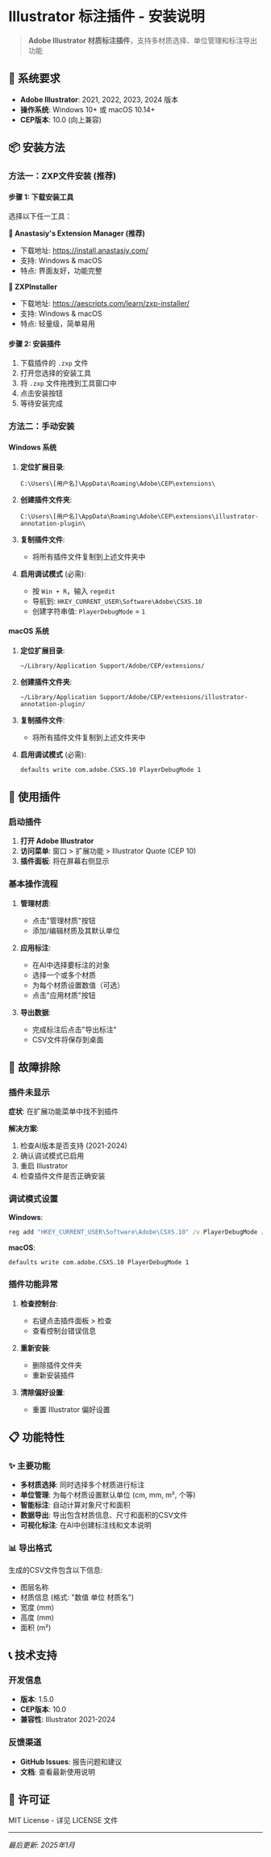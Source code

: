 # Illustrator 标注插件 - 安装说明

> **Adobe Illustrator 材质标注插件**，支持多材质选择、单位管理和标注导出功能

## 🎯 系统要求

- **Adobe Illustrator**: 2021, 2022, 2023, 2024 版本
- **操作系统**: Windows 10+ 或 macOS 10.14+
- **CEP版本**: 10.0 (向上兼容)

## 📦 安装方法

### 方法一：ZXP文件安装 (推荐)

#### 步骤 1: 下载安装工具

选择以下任一工具：

**🔹 Anastasiy's Extension Manager (推荐)**
- 下载地址: https://install.anastasiy.com/
- 支持: Windows & macOS
- 特点: 界面友好，功能完整

**🔹 ZXPInstaller**
- 下载地址: https://aescripts.com/learn/zxp-installer/
- 支持: Windows & macOS
- 特点: 轻量级，简单易用

#### 步骤 2: 安装插件

1. 下载插件的 `.zxp` 文件
2. 打开您选择的安装工具
3. 将 `.zxp` 文件拖拽到工具窗口中
4. 点击安装按钮
5. 等待安装完成

### 方法二：手动安装

#### Windows 系统

1. **定位扩展目录**:
   ```
   C:\Users\[用户名]\AppData\Roaming\Adobe\CEP\extensions\
   ```

2. **创建插件文件夹**:
   ```
   C:\Users\[用户名]\AppData\Roaming\Adobe\CEP\extensions\illustrator-annotation-plugin\
   ```

3. **复制插件文件**: 
   - 将所有插件文件复制到上述文件夹中

4. **启用调试模式** (必需):
   - 按 `Win + R`，输入 `regedit`
   - 导航到: `HKEY_CURRENT_USER\Software\Adobe\CSXS.10`
   - 创建字符串值: `PlayerDebugMode` = `1`

#### macOS 系统

1. **定位扩展目录**:
   ```
   ~/Library/Application Support/Adobe/CEP/extensions/
   ```

2. **创建插件文件夹**:
   ```
   ~/Library/Application Support/Adobe/CEP/extensions/illustrator-annotation-plugin/
   ```

3. **复制插件文件**: 
   - 将所有插件文件复制到上述文件夹中

4. **启用调试模式** (必需):
   ```bash
   defaults write com.adobe.CSXS.10 PlayerDebugMode 1
   ```

## 🚀 使用插件

### 启动插件

1. **打开 Adobe Illustrator**
2. **访问菜单**: 窗口 > 扩展功能 > Illustrator Quote (CEP 10)
3. **插件面板**: 将在屏幕右侧显示

### 基本操作流程

1. **管理材质**:
   - 点击"管理材质"按钮
   - 添加/编辑材质及其默认单位

2. **应用标注**:
   - 在AI中选择要标注的对象
   - 选择一个或多个材质
   - 为每个材质设置数值（可选）
   - 点击"应用材质"按钮

3. **导出数据**:
   - 完成标注后点击"导出标注"
   - CSV文件将保存到桌面

## 🔧 故障排除

### 插件未显示

**症状**: 在扩展功能菜单中找不到插件

**解决方案**:
1. 检查AI版本是否支持 (2021-2024)
2. 确认调试模式已启用
3. 重启 Illustrator
4. 检查插件文件是否正确安装

### 调试模式设置

**Windows**:
```cmd
reg add "HKEY_CURRENT_USER\Software\Adobe\CSXS.10" /v PlayerDebugMode /t REG_SZ /d 1 /f
```

**macOS**:
```bash
defaults write com.adobe.CSXS.10 PlayerDebugMode 1
```

### 插件功能异常

1. **检查控制台**:
   - 右键点击插件面板 > 检查
   - 查看控制台错误信息

2. **重新安装**:
   - 删除插件文件夹
   - 重新安装插件

3. **清除偏好设置**:
   - 重置 Illustrator 偏好设置

## 📋 功能特性

### ✨ 主要功能

- **多材质选择**: 同时选择多个材质进行标注
- **单位管理**: 为每个材质设置默认单位 (cm, mm, m², 个等)
- **智能标注**: 自动计算对象尺寸和面积
- **数据导出**: 导出包含材质信息、尺寸和面积的CSV文件
- **可视化标注**: 在AI中创建标注线和文本说明

### 📊 导出格式

生成的CSV文件包含以下信息:
- 图层名称
- 材质信息 (格式: "数值 单位 材质名")
- 宽度 (mm)
- 高度 (mm)  
- 面积 (m²)

## 📞 技术支持

### 开发信息
- **版本**: 1.5.0
- **CEP版本**: 10.0
- **兼容性**: Illustrator 2021-2024

### 反馈渠道
- **GitHub Issues**: 报告问题和建议
- **文档**: 查看最新使用说明

## 📄 许可证

MIT License - 详见 LICENSE 文件

---

*最后更新: 2025年1月*